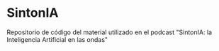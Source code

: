 # SintonIA
Repositorio de código del material utilizado en el podcast "SintonIA: la Inteligencia Artificial en las ondas"
